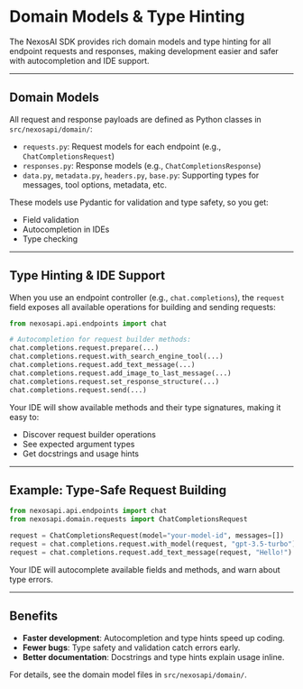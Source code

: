# Domain Models & Type Hinting

The NexosAI SDK provides rich domain models and type hinting for all endpoint requests and responses, making development easier and safer with autocompletion and IDE support.

---

## Domain Models

All request and response payloads are defined as Python classes in `src/nexosapi/domain/`:

- `requests.py`: Request models for each endpoint (e.g., `ChatCompletionsRequest`)
- `responses.py`: Response models (e.g., `ChatCompletionsResponse`)
- `data.py`, `metadata.py`, `headers.py`, `base.py`: Supporting types for messages, tool options, metadata, etc.

These models use Pydantic for validation and type safety, so you get:
- Field validation
- Autocompletion in IDEs
- Type checking

---

## Type Hinting & IDE Support

When you use an endpoint controller (e.g., `chat.completions`), the `request` field exposes all available operations for building and sending requests:

```python
from nexosapi.api.endpoints import chat

# Autocompletion for request builder methods:
chat.completions.request.prepare(...)
chat.completions.request.with_search_engine_tool(...)
chat.completions.request.add_text_message(...)
chat.completions.request.add_image_to_last_message(...)
chat.completions.request.set_response_structure(...)
chat.completions.request.send(...)
```

Your IDE will show available methods and their type signatures, making it easy to:
- Discover request builder operations
- See expected argument types
- Get docstrings and usage hints

---

## Example: Type-Safe Request Building

```python
from nexosapi.api.endpoints import chat
from nexosapi.domain.requests import ChatCompletionsRequest

request = ChatCompletionsRequest(model="your-model-id", messages=[])
request = chat.completions.request.with_model(request, "gpt-3.5-turbo")
request = chat.completions.request.add_text_message(request, "Hello!")
```

Your IDE will autocomplete available fields and methods, and warn about type errors.

---

## Benefits

- **Faster development**: Autocompletion and type hints speed up coding.
- **Fewer bugs**: Type safety and validation catch errors early.
- **Better documentation**: Docstrings and type hints explain usage inline.

For details, see the domain model files in `src/nexosapi/domain/`.
